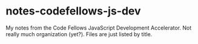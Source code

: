 # notes-codefellows-js-dev
My notes from the Code Fellows JavaScript Development Accelerator. Not really much organization (yet?). Files are just listed by title.
